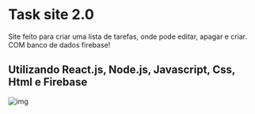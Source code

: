 # Task site 2.0

Site feito para criar uma lista de tarefas, onde pode editar, apagar e criar. COM banco de dados firebase!

## Utilizando React.js, Node.js, Javascript, Css, Html e Firebase

![img](https://raw.githubusercontent.com/RafaelParoni/task-site-2.0/79a52d73ef19695b661ea1b6316e9ddf74631712/Task%20site%202.0.png_)
